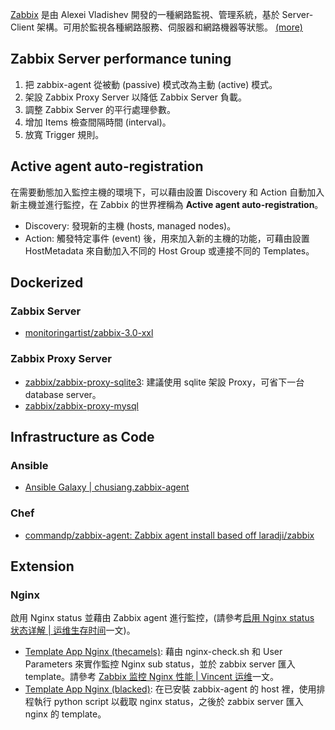 [Zabbix](http://www.zabbix.com/) 是由 Alexei Vladishev 開發的一種網路監視、管理系統，基於 Server-Client 架構。可用於監視各種網路服務、伺服器和網路機器等狀態。 [(more)](https://zh.wikipedia.org/wiki/Zabbix)

## Zabbix Server performance tuning

1. 把 zabbix-agent 從被動 (passive) 模式改為主動 (active) 模式。
1. 架設 Zabbix Proxy Server 以降低 Zabbix Server 負載。
1. 調整 Zabbix Server 的平行處理參數。
1. 增加 Items 檢查間隔時間 (interval)。
1. 放寬 Trigger 規則。

## Active agent auto-registration

在需要動態加入監控主機的環境下，可以藉由設置 Discovery 和 Action 自動加入新主機並進行監控，在 Zabbix 的世界裡稱為 **Active agent auto-registration**。

- Discovery: 發現新的主機 (hosts, managed nodes)。
- Action: 觸發特定事件 (event) 後，用來加入新的主機的功能，可藉由設置 HostMetadata 來自動加入不同的 Host Group 或連接不同的 Templates。

## Dockerized

### Zabbix Server

- [monitoringartist/zabbix-3.0-xxl](https://hub.docker.com/r/monitoringartist/zabbix-3.0-xxl/)

### Zabbix Proxy Server

- [zabbix/zabbix-proxy-sqlite3](https://hub.docker.com/r/zabbix/zabbix-proxy-sqlite3/): 建議使用 sqlite 架設 Proxy，可省下一台 database server。
- [zabbix/zabbix-proxy-mysql](https://hub.docker.com/r/zabbix/zabbix-proxy-mysql/)

## Infrastructure as Code

### Ansible

- [Ansible Galaxy | chusiang.zabbix-agent](https://galaxy.ansible.com/chusiang/zabbix-agent/)

### Chef

- [commandp/zabbix-agent: Zabbix agent install based off laradji/zabbix](https://github.com/commandp/zabbix-agent)

## Extension

### Nginx

啟用 Nginx status 並藉由 Zabbix agent 進行監控，(請參考[启用 Nginx status 状态详解 | 运维生存时间](http://www.ttlsa.com/nginx/nginx-status-detail/)一文)。

- [Template App Nginx (thecamels)](https://github.com/thecamels/zabbix): 藉由 nginx-check.sh 和 User Parameters 來實作監控 Nginx sub status，並於 zabbix server 匯入 template。請參考 [Zabbix 监控 Nginx 性能 | Vincent 运维](https://my.oschina.net/liuhuan0927/blog/621436)一文。
- [Template App Nginx (blacked)](https://github.com/blacked/zbx_nginx_template): 在已安裝 zabbix-agent 的 host 裡，使用排程執行 python script 以截取 nginx status，之後於 zabbix server 匯入 nginx 的 template。

  